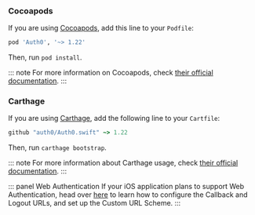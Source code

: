 ### Cocoapods
   
If you are using [Cocoapods](https://cocoapods.org), add this line to your `Podfile`:

```ruby
pod 'Auth0', '~> 1.22'
```

Then, run `pod install`.

::: note
For more information on Cocoapods, check [their official documentation](https://guides.cocoapods.org/using/getting-started.html).
:::

### Carthage

If you are using [Carthage](https://github.com/Carthage/Carthage), add the following line to your `Cartfile`:

```ruby
github "auth0/Auth0.swift" ~> 1.22
```

Then, run `carthage bootstrap`.

::: note
For more information about Carthage usage, check [their official documentation](https://github.com/Carthage/Carthage#if-youre-building-for-ios-tvos-or-watchos).
:::

::: panel Web Authentication
If your iOS application plans to support Web Authentication, head over [here](https://auth0.com/docs/libraries/auth0-swift#web-based-auth-ios-only-) to learn how to configure the Callback and Logout URLs, and set up the Custom URL Scheme.
:::

